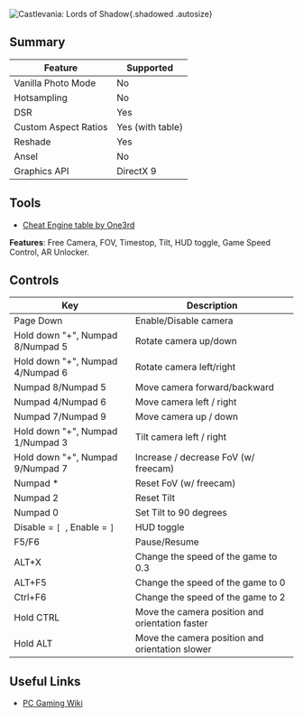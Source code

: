 ![Castlevania: Lords of Shadow](\Images\castlevania_lords_of_shadows.png "Shot by One3rd"){.shadowed .autosize}

## Summary

Feature | Supported
--|--
Vanilla Photo Mode | No
Hotsampling | No
DSR | Yes
Custom Aspect Ratios | Yes (with table)
Reshade | Yes
Ansel | No
Graphics API | DirectX 9
 
## Tools

* [Cheat Engine table by One3rd](..\CheatTables\CastlevaniaLoSUE_1.5.CT)  

**Features**: Free Camera, FOV, Timestop, Tilt, HUD toggle, Game Speed Control, AR Unlocker.

## Controls

Key	| Description
-|-
Page Down | Enable/Disable camera 
Hold down "+", Numpad 8/Numpad 5 | Rotate camera up/down 
Hold down "+", Numpad 4/Numpad 6 | Rotate camera left/right 
Numpad 8/Numpad 5 | Move camera forward/backward 
Numpad 4/Numpad 6 | Move camera left / right 
Numpad 7/Numpad 9 | Move camera up / down 
Hold down "+", Numpad 1/Numpad 3 | Tilt camera left / right 
Hold down "+", Numpad 9/Numpad 7 | Increase / decrease FoV (w/ freecam) 
Numpad * | Reset FoV (w/ freecam) 
Numpad 2 | Reset Tilt
Numpad 0 | Set Tilt to 90 degrees
Disable = `[ `, Enable = `]` | HUD toggle 
F5/F6 | Pause/Resume
ALT+X | Change the speed of the game to 0.3
ALT+F5 | Change the speed of the game to 0
Ctrl+F6 | Change the speed of the game to 2
Hold CTRL | Move the camera position and orientation faster
Hold ALT | Move the camera position and orientation slower

## Useful Links

* [PC Gaming Wiki](https://www.pcgamingwiki.com/wiki/Castlevania:_Lords_of_Shadow)